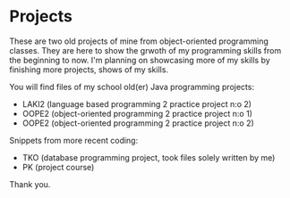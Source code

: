 # Projects

These are two old projects of mine from object-oriented programming classes. They are here to show the grwoth of my programming skills from the beginning to now. I'm planning on showcasing more of my skills by finishing more projects, shows of my skills.

You will find files of my school old(er) Java programming projects:

- LAKI2 (language based programming 2 practice project n:o 2)
- OOPE2 (object-oriented programming 2 practice project n:o 1)
- OOPE2 (object-oriented programming 2 practice project n:o 2)

Snippets from more recent coding:

- TKO (database programming project, took files solely written by me)
- PK (project course)

Thank you.
